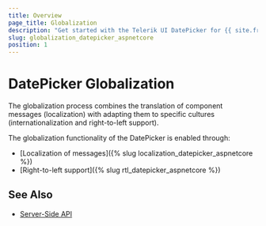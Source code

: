 ```yaml
---
title: Overview
page_title: Globalization
description: "Get started with the Telerik UI DatePicker for {{ site.framework }} and learn about the globalization options it supports."
slug: globalization_datepicker_aspnetcore
position: 1
---
```


# DatePicker Globalization

The globalization process combines the translation of component messages (localization) with adapting them to specific cultures (internationalization and right-to-left support).

The globalization functionality of the DatePicker is enabled through:
* [Localization of messages]({% slug localization_datepicker_aspnetcore %})
* [Right-to-left support]({% slug rtl_datepicker_aspnetcore %})

## See Also

* [Server-Side API](/api/datepicker)
